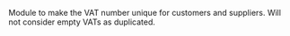 Module to make the VAT number unique for customers and suppliers. Will
not consider empty VATs as duplicated.
